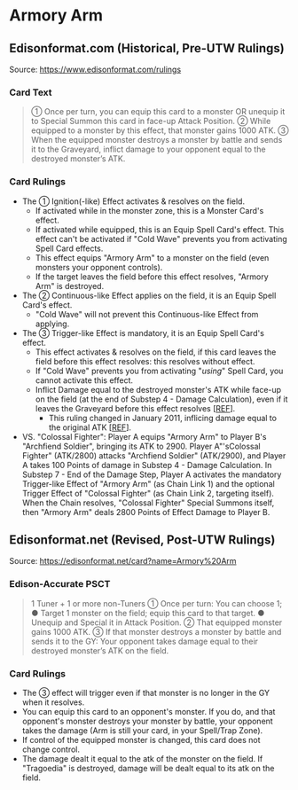 # Armory Arm

## Edisonformat.com (Historical, Pre-UTW Rulings)

Source: https://www.edisonformat.com/rulings

### Card Text

> ① Once per turn, you can equip this card to a monster OR unequip it to Special Summon this card in face-up Attack Position. ② While equipped to a monster by this effect, that monster gains 1000 ATK. ③ When the equipped monster destroys a monster by battle and sends it to the Graveyard, inflict damage to your opponent equal to the destroyed monster’s ATK.

### Card Rulings

*   The ① Ignition(-like) Effect activates & resolves on the field.
    *   If activated while in the monster zone, this is a Monster Card's effect.
    *   If activated while equipped, this is an Equip Spell Card's effect. This effect can't be activated if "Cold Wave" prevents you from activating Spell Card effects.
    *   This effect equips "Armory Arm" to a monster on the field (even monsters your opponent controls).
    *   If the target leaves the field before this effect resolves, "Armory Arm" is destroyed.
*   The ② Continuous-like Effect applies on the field, it is an Equip Spell Card's effect.
    *   "Cold Wave" will not prevent this Continuous-like Effect from applying.
*   The ③ Trigger-like Effect is mandatory, it is an Equip Spell Card's effect.
    *   This effect activates & resolves on the field, if this card leaves the field before this effect resolves: this resolves without effect.
    *   If "Cold Wave" prevents you from activating "_using_" Spell Card, you cannot activate this effect.
    *   Inflict Damage equal to the destroyed monster's ATK while face-up on the field (at the end of Substep 4 - Damage Calculation), even if it leaves the Graveyard before this effect resolves \[[REF](https://yugiohblog.konami.com/2010/05/top-4-feature-match-andrew-fredella-vs-steven-harris/)\].
        *   This ruling changed in January 2011, inflicing damage equal to the original ATK \[[REF](https://www.pojo.biz/board/showpost.php?p=20342358&postcount=3)\].
*   VS. "Colossal Fighter": Player A equips "Armory Arm" to Player B's "Archfiend Soldier", bringing its ATK to 2900. Player A"'sColossal Fighter" (ATK/2800) attacks "Archfiend Soldier" (ATK/2900), and Player A takes 100 Points of damage in Substep 4 - Damage Calculation. In Substep 7 - End of the Damage Step, Player A activates the mandatory Trigger-like Effect of "Armory Arm" (as Chain Link 1) and the optional Trigger Effect of "Colossal Fighter" (as Chain Link 2, targeting itself). When the Chain resolves, "Colossal Fighter" Special Summons itself, then "Armory Arm" deals 2800 Points of Effect Damage to Player B.

## Edisonformat.net (Revised, Post-UTW Rulings)

Source: https://edisonformat.net/card?name=Armory%20Arm

### Edison-Accurate PSCT

> 1 Tuner + 1 or more non-Tuners
> ① Once per turn: You can choose 1; ● Target 1 monster on the field; equip this card to that target.
> ● Unequip and Special it in Attack Position.
> ② That equipped monster gains 1000 ATK.
> ③ If that monster destroys a monster by battle and sends it to the GY:
> Your opponent takes damage equal to their destroyed monster’s ATK on the field.

### Card Rulings

*   The ③ effect will trigger even if that monster is no longer in the GY when it resolves.
*   You can equip this card to an opponent's monster. If you do, and that opponent's monster destroys your monster by battle, your opponent takes the damage (Arm is still your card, in your Spell/Trap Zone).
*   If control of the equipped monster is changed, this card does not change control.
*   The damage dealt it equal to the atk of the monster on the field.
If "Tragoedia" is destroyed, damage will be dealt equal to its atk on the field.
            